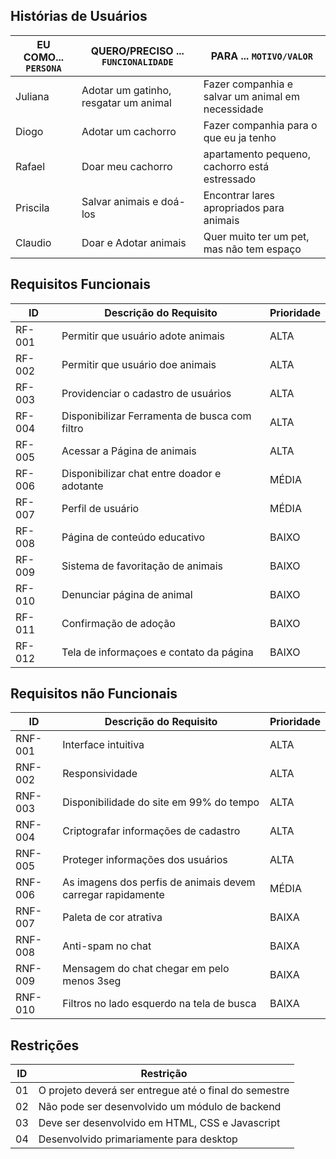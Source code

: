 ## Histórias de Usuários

|EU COMO... `PERSONA`| QUERO/PRECISO ... `FUNCIONALIDADE` |PARA ... `MOTIVO/VALOR`                 |
|--------------------|------------------------------------|----------------------------------------|
| Juliana  | Adotar um gatinho, resgatar um animal |  Fazer companhia e salvar um animal em necessidade|
| Diogo       | Adotar um cachorro                | Fazer companhia para o que eu ja tenho |
| Rafael      | Doar meu cachorro                | apartamento pequeno, cachorro está estressado|
| Priscila       | Salvar animais e doá-los | Encontrar lares apropriados para animais |
| Claudio       | Doar e Adotar animais  | Quer muito ter um pet, mas não tem espaço |

## Requisitos Funcionais

|ID    | Descrição do Requisito  | Prioridade |
|------|-----------------------------------------|----|
|RF-001| Permitir que usuário adote animais | ALTA | 
|RF-002| Permitir que usuário doe animais | ALTA |
|RF-003| Providenciar o cadastro de usuários | ALTA |
|RF-004| Disponibilizar Ferramenta de busca com filtro | ALTA |
|RF-005| Acessar a Página de animais  | ALTA |
|RF-006| Disponibilizar chat entre doador e adotante  | MÉDIA |
|RF-007| Perfil de usuário | MÉDIA |
|RF-008| Página de conteúdo educativo | BAIXO |
|RF-009| Sistema de favoritação de animais | BAIXO |
|RF-010| Denunciar página de animal | BAIXO |
|RF-011| Confirmação de adoção | BAIXO |
|RF-012| Tela de informaçoes e contato da página | BAIXO |

## Requisitos não Funcionais

|ID     | Descrição do Requisito  |Prioridade |
|-------|-------------------------|----|
|RNF-001| Interface intuitiva | ALTA | 
|RNF-002| Responsividade |  ALTA |
|RNF-003| Disponibilidade do site em 99% do tempo | ALTA |
|RNF-004| Criptografar informações de cadastro | ALTA | 
|RNF-005| Proteger informações dos usuários | ALTA | 
|RNF-006| As imagens dos perfis de animais devem carregar rapidamente | MÉDIA |
|RNF-007| Paleta de cor atrativa | BAIXA | 
|RNF-008| Anti-spam no chat | BAIXA | 
|RNF-009| Mensagem do chat chegar em pelo menos 3seg | BAIXA | 
|RNF-010| Filtros no lado esquerdo na tela de busca | BAIXA | 

## Restrições

|ID| Restrição                                             |
|--|-------------------------------------------------------|
|01| O projeto deverá ser entregue até o final do semestre |
|02| Não pode ser desenvolvido um módulo de backend        |
|03| Deve ser desenvolvido em HTML, CSS e Javascript       |
|04| Desenvolvido primariamente para desktop               |

